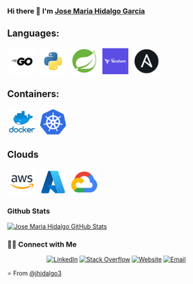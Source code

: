 ### Hi there 👋 I'm [Jose Maria Hidalgo Garcia](https://jhidalgo3.medium.com/)
  
## Languages:

<p>
<img src="https://raw.githubusercontent.com/github/explore/main/topics/go/go.png" alt="Golang" height="60" style="vertical-align:top; margin:4px">
<img src="https://raw.githubusercontent.com/github/explore/main/topics/python/python.png" alt="Python" height="60" style="vertical-align:top; margin:4px">
<img src="https://raw.githubusercontent.com/github/explore/main/topics/spring-boot/spring-boot.png" alt="Spring-boot" height="60" style="vertical-align:top; margin:4px">
 <img src="https://raw.githubusercontent.com/github/explore/main/topics/terraform/terraform.png" alt="Terraform" height="60" style="vertical-align:top; margin:4px">  
   <img src="https://raw.githubusercontent.com/github/explore/main/topics/ansible/ansible.png" alt="Ansible" height="60" style="vertical-align:top; margin:4px">  
</p>

## Containers:

<p>
<img src="https://raw.githubusercontent.com/github/explore/main/topics/docker/docker.png" alt="Docker" height="60" style="vertical-align:top; margin:4px">
<img src="https://raw.githubusercontent.com/github/explore/main/topics/kubernetes/kubernetes.png" alt="Kubernetes" height="60" style="vertical-align:top; margin:4px">
</p>

## Clouds

<p>
<img src="https://raw.githubusercontent.com/github/explore/main/topics/aws/aws.png" alt="AWS" height="60" style="vertical-align:top; margin:4px">
<img src="https://raw.githubusercontent.com/github/explore/main/topics/azure/azure.png" alt="Azure" height="60" style="vertical-align:top; margin:4px">
<img src="https://raw.githubusercontent.com/github/explore/main/topics/google-cloud/google-cloud.png" alt="Google Cloud" height="60" style="vertical-align:top; margin:4px">
</p>

### Github Stats

[![Jose Maria Hidalgo GitHub Stats](https://github-readme-stats.vercel.app/api?username=jhidalgo3&show_icons=true&count_private=true)](https://github.com/jhidalgo3)

<h3> 🤝🏻 Connect with Me </h3>

<p align="center">
<a href="https://www.linkedin.com/in/josemariahidalgogarcia/" target="_blank"><img alt="LinkedIn" src="https://img.shields.io/badge/LinkedIn-@josemariahidalgogarcia-blue?style=flat&logo=linkedin"></a>
<a href="https://twitter.com/jhidalgo3" target="_blank"><img alt="Stack Overflow" src="https://img.shields.io/twitter/follow/jhidalgo3?style=social"></a>
<a href="https://jhidalgo3.medium.com/" target="_blank"><img alt="Website" src="https://img.shields.io/badge/Website-jhidalgo3.medium.com-blue?style=flat&logo=medium"></a>  
<a href="mailto:jhidalgo3@gmail.com"><img alt="Email" src="https://img.shields.io/badge/Email-jhidalgo3@gmail.com-blue?style=flat&logo=gmail"></a>
</p>


⭐️ From [@jhidalgo3](https://github.com/jhidalgo3)
